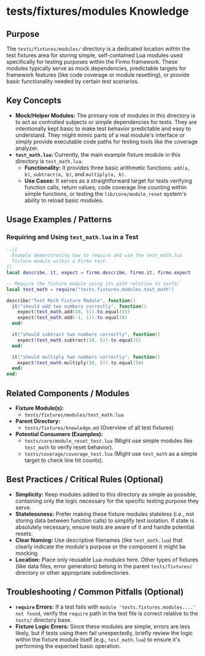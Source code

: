 # tests/fixtures/modules Knowledge

## Purpose

The `tests/fixtures/modules/` directory is a dedicated location within the test fixtures area for storing simple, self-contained Lua modules used specifically for testing purposes within the Firmo framework. These modules typically serve as mock dependencies, predictable targets for framework features (like code coverage or module resetting), or provide basic functionality needed by certain test scenarios.

## Key Concepts

- **Mock/Helper Modules:** The primary role of modules in this directory is to act as controlled subjects or simple dependencies for tests. They are intentionally kept basic to make test behavior predictable and easy to understand. They might mimic parts of a real module's interface or simply provide executable code paths for testing tools like the coverage analyzer.
- **`test_math.lua`:** Currently, the main example fixture module in this directory is `test_math.lua`.
    - **Functionality:** It provides three basic arithmetic functions: `add(a, b)`, `subtract(a, b)`, and `multiply(a, b)`.
    - **Use Cases:** It serves as a straightforward target for tests verifying function calls, return values, code coverage line counting within simple functions, or testing the `lib/core/module_reset` system's ability to reload basic modules.

## Usage Examples / Patterns

### Requiring and Using `test_math.lua` in a Test

```lua
--[[
  Example demonstrating how to require and use the test_math.lua
  fixture module within a Firmo test.
]]
local describe, it, expect = firmo.describe, firmo.it, firmo.expect

-- Require the fixture module using its path relative to tests/
local test_math = require("tests.fixtures.modules.test_math")

describe("Test Math Fixture Module", function()
  it("should add two numbers correctly", function()
    expect(test_math.add(10, 5)).to.equal(15)
    expect(test_math.add(-1, 1)).to.equal(0)
  end)

  it("should subtract two numbers correctly", function()
    expect(test_math.subtract(10, 5)).to.equal(5)
  end)

  it("should multiply two numbers correctly", function()
    expect(test_math.multiply(10, 5)).to.equal(50)
  end)
end)
```

## Related Components / Modules

- **Fixture Module(s):**
    - `tests/fixtures/modules/test_math.lua`
- **Parent Directory:**
    - `tests/fixtures/knowledge.md` (Overview of all test fixtures)
- **Potential Consumers (Examples):**
    - `tests/core/module_reset_test.lua` (Might use simple modules like `test_math` to verify reset behavior).
    - `tests/coverage/coverage_test.lua` (Might use `test_math` as a simple target to check line hit counts).

## Best Practices / Critical Rules (Optional)

- **Simplicity:** Keep modules added to this directory as simple as possible, containing only the logic necessary for the specific testing purpose they serve.
- **Statelessness:** Prefer making these fixture modules stateless (i.e., not storing data between function calls) to simplify test isolation. If state is absolutely necessary, ensure tests are aware of it and handle potential resets.
- **Clear Naming:** Use descriptive filenames (like `test_math.lua`) that clearly indicate the module's purpose or the component it might be mocking.
- **Location:** Place only reusable Lua *modules* here. Other types of fixtures (like data files, error generators) belong in the parent `tests/fixtures/` directory or other appropriate subdirectories.

## Troubleshooting / Common Pitfalls (Optional)

- **`require` Errors:** If a test fails with `module 'tests.fixtures.modules....' not found`, verify the `require` path in the test file is correct relative to the `tests/` directory base.
- **Fixture Logic Errors:** Since these modules are simple, errors are less likely, but if tests using them fail unexpectedly, briefly review the logic within the fixture module itself (e.g., `test_math.lua`) to ensure it's performing the expected basic operation.
